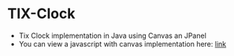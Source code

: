 # TIX-Clock
* Tix Clock implementation in Java using Canvas an JPanel
* You can view a javascript with canvas implementation here: [link](https://angelmariages.github.io/tix.html)
